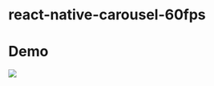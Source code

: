 # react-native-carousel-60fps

# Demo
![](https://github.com/Oyasumy/react-native-carousel-60fps/blob/main/assets/demo.gif)
